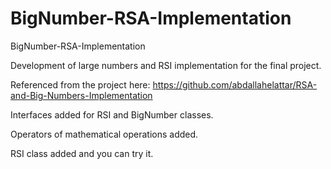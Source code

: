 # BigNumber-RSA-Implementation
BigNumber-RSA-Implementation

Development of large numbers and RSI implementation for the final project.

Referenced from the project here: https://github.com/abdallahelattar/RSA-and-Big-Numbers-Implementation

Interfaces added for RSI and BigNumber classes.

Operators of mathematical operations added.

RSI class added and you can try it.
